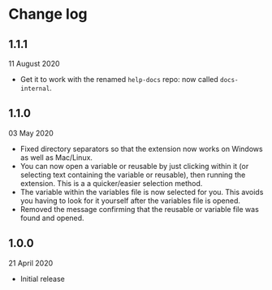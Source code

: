 # Change log

## 1.1.1 
11 August 2020

- Get it to work with the renamed `help-docs` repo: now called `docs-internal`.

## 1.1.0 
03 May 2020

- Fixed directory separators so that the extension now works on Windows as well as Mac/Linux.
- You can now open a variable or reusable by just clicking within it (or selecting text containing the variable or reusable), then running the extension. This is a a quicker/easier selection method.
- The variable within the variables file is now selected for you. This avoids you having to look for it yourself after the variables file is opened.
- Removed the message confirming that the reusable or variable file was found and opened.

## 1.0.0 
21 April 2020

- Initial release
